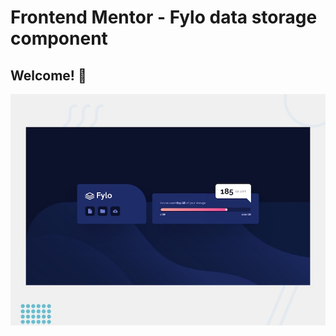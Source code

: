 # Frontend Mentor - Fylo data storage component

## Welcome! 👋

![Design preview for the Fylo data storage component coding challenge](./design/desktop-preview.jpg)

